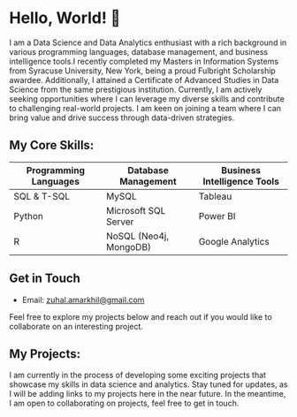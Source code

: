 # Hello, World! 👋
I am a Data Science and Data Analytics enthusiast with a rich background in various programming languages, database management, and business intelligence tools.I recently completed my Masters in Information Systems from Syracuse University, New York, being a proud Fulbright Scholarship awardee. Additionally, I attained a Certificate of Advanced Studies in Data Science from the same prestigious institution.
Currently, I am actively seeking opportunities where I can leverage my diverse skills and contribute to challenging real-world projects. I am keen on joining a team where I can bring value and drive success through data-driven strategies.

## My Core Skills:
| **Programming Languages** | **Database Management**  | **Business Intelligence Tools** |
|---------------------------|---------------------------|---------------------------------|
| SQL & T-SQL              | MySQL                     | Tableau                         |
| Python                   | Microsoft SQL Server      | Power BI                        |
| R                        | NoSQL (Neo4j, MongoDB)    | Google Analytics                |

## Get in Touch
- Email: zuhal.amarkhil@gmail.com

Feel free to explore my projects below and reach out if you would like to collaborate on an interesting project. 

## My Projects:
I am currently in the process of developing some exciting projects that showcase my skills in data science and analytics. Stay tuned for updates, as I will be adding links to my projects here in the near future. In the meantime, I am open to collaborating on projects, feel free to get in touch.
